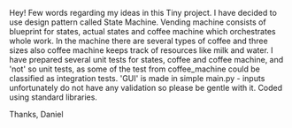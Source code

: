 Hey!
    Few words regarding my ideas in this Tiny project. I have decided to use design pattern called State Machine.
Vending machine consists of blueprint for states, actual states and coffee machine which orchestrates whole work.
In the machine there are several types of coffee and three sizes also coffee machine keeps track of resources like milk
and water. I have prepared several unit tests for states, coffee and coffee machine, and 'not' so unit tests,
as some of the test from coffee_machine could be classified as integration tests.
'GUI' is made in simple main.py - inputs unfortunately do not have any validation so please be gentle with it.
Coded using standard libraries.

Thanks,
Daniel
